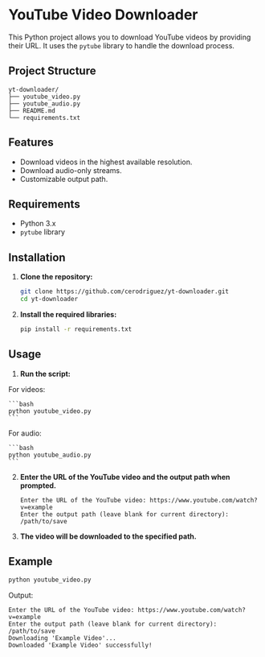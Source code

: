 # YouTube Video Downloader

This Python project allows you to download YouTube videos by providing their URL. It uses the `pytube` library to handle the download process.

## Project Structure

```
yt-downloader/
├── youtube_video.py
├── youtube_audio.py
├── README.md
└── requirements.txt
```

## Features

- Download videos in the highest available resolution.
- Download audio-only streams.
- Customizable output path.

## Requirements

- Python 3.x
- `pytube` library

## Installation

1. **Clone the repository:**

    ```bash
    git clone https://github.com/cerodriguez/yt-downloader.git
    cd yt-downloader
    ```

2. **Install the required libraries:**

    ```bash
    pip install -r requirements.txt
    ```

## Usage

1. **Run the script:**

For videos:

    ```bash
    python youtube_video.py
    ```

For audio:

    ```bash
    python youtube_audio.py
    ```

2. **Enter the URL of the YouTube video and the output path when prompted.**

    ```plaintext
    Enter the URL of the YouTube video: https://www.youtube.com/watch?v=example
    Enter the output path (leave blank for current directory): /path/to/save
    ```

3. **The video will be downloaded to the specified path.**

## Example

```bash
python youtube_video.py
```

Output:

```plaintext
Enter the URL of the YouTube video: https://www.youtube.com/watch?v=example
Enter the output path (leave blank for current directory): /path/to/save
Downloading 'Example Video'...
Downloaded 'Example Video' successfully!
```

